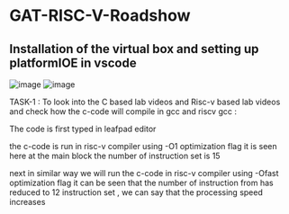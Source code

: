 # GAT-RISC-V-Roadshow
## Installation of the virtual box and setting up platformIOE in vscode
![image](https://github.com/user-attachments/assets/ae13e20b-5162-49f3-8f66-f2ae80510f64)
![image](https://github.com/user-attachments/assets/1aa844cb-d5af-4305-a64d-2e637f6a87b5)





TASK-1 : To look into the C based lab videos and Risc-v based lab videos and check how the c-code will compile in gcc and riscv gcc :

The code is first typed in leafpad editor 


the c-code is run in risc-v compiler using -O1 optimization flag
it is seen here at the main block the number of instruction set is 15 

next in similar way we will run the c-code in risc-v compiler using -Ofast optimization flag
it can be seen that the number of instruction from has reduced to 12 instruction set , we can say that the processing speed increases





